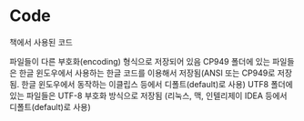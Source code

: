 # Code
책에서 사용된 코드

파일들이 다른 부호화(encoding) 형식으로 저장되어 있음
CP949 폴더에 있는 파일들은 한글 윈도우에서 사용하는 한글 코드를 이용해서 저장됨(ANSI 또는 CP949로 저장됨. 한글 윈도우에서 동작하는 이클립스 등에서 디폴트(default)로 사용)
UTF8 폴더에 있는 파일들은 UTF-8 부호화 방식으로 저장됨 (리눅스, 맥, 인텔리제이 IDEA 등에서 디폴트(default)로 사용)